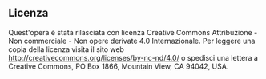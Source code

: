 ﻿Licenza
-------

Quest'opera è stata rilasciata con licenza Creative Commons Attribuzione - 
Non commerciale - Non opere derivate 4.0 Internazionale.
Per leggere una copia della licenza visita il sito web http://creativecommons.org/licenses/by-nc-nd/4.0/ 
o spedisci una lettera a Creative Commons, PO Box 1866, Mountain View, CA 94042, USA.